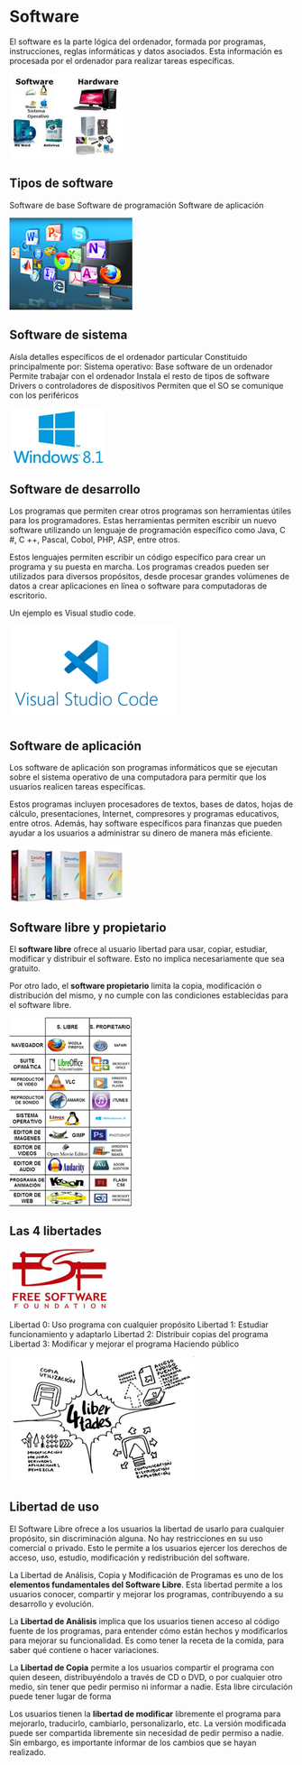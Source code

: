 # Software

El software es la parte lógica del ordenador, formada por programas, instrucciones, reglas informáticas y datos asociados. Esta información es procesada por el ordenador para realizar tareas específicas.

![](2019-06-28-08-35-25.png)

## Tipos de software

Software de base
Software de programación
Software de aplicación

![](2019-06-28-08-37-39.png)

## Software de sistema

Aísla detalles específicos de el ordenador particular
Constituido principalmente por:
Sistema operativo:
Base software de un ordenador
Permite trabajar con el ordenador
Instala el resto de tipos de software
Drivers o controladores de dispositivos
Permiten que el SO se comunique con los periféricos

![](2019-06-28-08-38-04.png)

## Software de desarrollo

Los programas que permiten crear otros programas son herramientas útiles para los programadores. Estas herramientas permiten escribir un nuevo software utilizando un lenguaje de programación específico como Java, C #, C ++, Pascal, Cobol, PHP, ASP, entre otros.

Estos lenguajes permiten escribir un código específico para crear un programa y su puesta en marcha. Los programas creados pueden ser utilizados para diversos propósitos, desde procesar grandes volúmenes de datos a crear aplicaciones en línea o software para computadoras de escritorio.

Un ejemplo es Visual studio code.

![](img/2022-12-13-18-37-51.png)

## Software de aplicación

Los software de aplicación son programas informáticos que se ejecutan sobre el sistema operativo de una computadora para permitir que los usuarios realicen tareas específicas.

Estos programas incluyen procesadores de textos, bases de datos, hojas de cálculo, presentaciones, Internet, compresores y programas educativos, entre otros. Además, hay software específicos para finanzas que pueden ayudar a los usuarios a administrar su dinero de manera más eficiente.

![](2019-06-28-08-38-40.png)

## Software libre y propietario

El **software libre** ofrece al usuario libertad para usar, copiar, estudiar, modificar y distribuir el software. Esto no implica necesariamente que sea gratuito.

Por otro lado, el **software propietario** limita la copia, modificación o distribución del mismo, y no cumple con las condiciones establecidas para el software libre.

![](2019-06-28-08-35-57.png)

## Las 4 libertades

![](2019-06-28-08-36-17.png)

Libertad 0:
Uso programa con cualquier propósito
Libertad 1:
Estudiar funcionamiento y adaptarlo
Libertad 2:
Distribuir copias del programa
Libertad 3:
Modificar y mejorar el programa
Haciendo público

![](2019-06-28-08-36-11.png)

## Libertad de uso

El Software Libre ofrece a los usuarios la libertad de usarlo para cualquier propósito, sin discriminación alguna. No hay restricciones en su uso comercial o privado. Esto le permite a los usuarios ejercer los derechos de acceso, uso, estudio, modificación y redistribución del software.

La Libertad de Análisis, Copia y Modificación de Programas es uno de los **elementos fundamentales del Software Libre**. Esta libertad permite a los usuarios conocer, compartir y mejorar los programas, contribuyendo a su desarrollo y evolución.

La **Libertad de Análisis** implica que los usuarios tienen acceso al código fuente de los programas, para entender cómo están hechos y modificarlos para mejorar su funcionalidad. Es como tener la receta de la comida, para saber qué contiene o hacer variaciones.

La **Libertad de Copia** permite a los usuarios compartir el programa con quien deseen, distribuyéndolo a través de CD o DVD, o por cualquier otro medio, sin tener que pedir permiso ni informar a nadie. Esta libre circulación puede tener lugar de forma

Los usuarios tienen la **libertad de modificar** libremente el programa para mejorarlo, traducirlo, cambiarlo, personalizarlo, etc. La versión modificada puede ser compartida libremente sin necesidad de pedir permiso a nadie. Sin embargo, es importante informar de los cambios que se hayan realizado.
